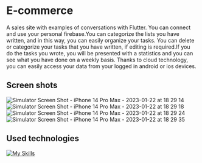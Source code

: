 # E-commerce 

A sales site with examples of conversations with Flutter.
You can connect and use your personal firebase.You can categorize the lists you have written, and in this way, you can easily organize your tasks.
You can delete or categorize your tasks that you have written, if editing is required.If you do the tasks you wrote, you will be presented with a statistics and you can see what you have done on a weekly basis. Thanks to cloud technology, you can easily access your data from your logged in android or ios devices.



## Screen shots
![Simulator Screen Shot - iPhone 14 Pro Max - 2023-01-22 at 18 29 14](https://user-images.githubusercontent.com/77614149/214872079-8ae58e13-ae77-4a1d-9275-78f0abaca493.png)
![Simulator Screen Shot - iPhone 14 Pro Max - 2023-01-22 at 18 29 18](https://user-images.githubusercontent.com/77614149/214872082-6671c24f-dbad-464a-acc7-312e30877128.png)
![Simulator Screen Shot - iPhone 14 Pro Max - 2023-01-22 at 18 29 24](https://user-images.githubusercontent.com/77614149/214872087-bc08c003-c008-4a1c-85ee-b003408a3075.png)
![Simulator Screen Shot - iPhone 14 Pro Max - 2023-01-22 at 18 29 35](https://user-images.githubusercontent.com/77614149/214872088-c00b0fb9-d3d1-46aa-afc7-e247dbf76b8d.png)


## Used technologies

[![My Skills](https://skillicons.dev/icons?i=kotlin,swift,dart,firebase,flutter&perline=3)](https://skillicons.dev)
